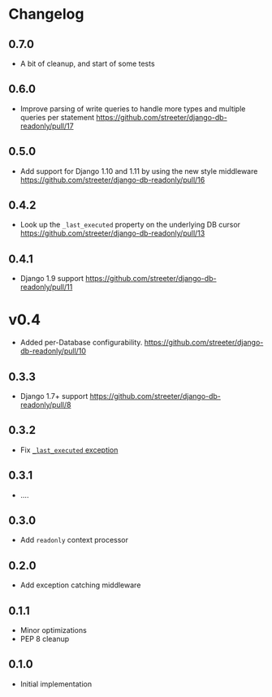 # Changelog

## 0.7.0

- A bit of cleanup, and start of some tests

## 0.6.0

- Improve parsing of write queries to handle more types and multiple queries per statement https://github.com/streeter/django-db-readonly/pull/17

## 0.5.0

- Add support for Django 1.10 and 1.11 by using the new style middleware https://github.com/streeter/django-db-readonly/pull/16

## 0.4.2

- Look up the `_last_executed` property on the underlying DB cursor https://github.com/streeter/django-db-readonly/pull/13

## 0.4.1

- Django 1.9 support https://github.com/streeter/django-db-readonly/pull/11

# v0.4

- Added per-Database configurability. https://github.com/streeter/django-db-readonly/pull/10

## 0.3.3

- Django 1.7+ support https://github.com/streeter/django-db-readonly/pull/8

## 0.3.2

- Fix [`_last_executed` exception](https://github.com/streeter/django-db-readonly/pull/3)

## 0.3.1

- ....

## 0.3.0

- Add `readonly` context processor

## 0.2.0

- Add exception catching middleware

## 0.1.1

- Minor optimizations
- PEP 8 cleanup

## 0.1.0

- Initial implementation
